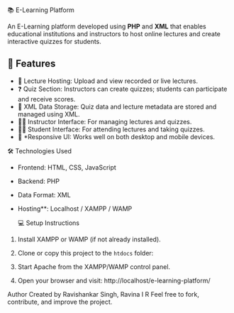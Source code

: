  📚 E-Learning Platform

An E-Learning platform developed using **PHP** and **XML** that enables educational institutions and instructors to host online lectures and create interactive quizzes for students.

## 🚀 Features

- 🎥 Lecture Hosting: Upload and view recorded or live lectures.
- ❓ Quiz Section: Instructors can create quizzes; students can participate and receive scores.
- 💾 XML Data Storage: Quiz data and lecture metadata are stored and managed using XML.
- 👨‍🏫 Instructor Interface: For managing lectures and quizzes.
- 👨‍🎓 Student Interface: For attending lectures and taking quizzes.
- 📱 *Responsive UI: Works well on both desktop and mobile devices.

 🛠️ Technologies Used

- Frontend: HTML, CSS, JavaScript
- Backend: PHP
- Data Format: XML
- Hosting**: Localhost / XAMPP / WAMP

  💻 Setup Instructions

1. Install XAMPP or WAMP (if not already installed).
2. Clone or copy this project to the `htdocs` folder:


3. Start Apache from the XAMPP/WAMP control panel.
4. Open your browser and visit: http://localhost/e-learning-platform/

Author
Created by Ravishankar Singh, Ravina I R
Feel free to fork, contribute, and improve the project.
